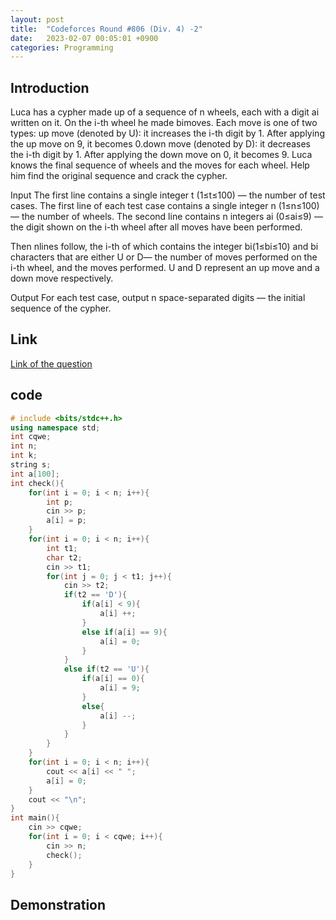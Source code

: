 ```yaml
---
layout: post
title:  "Codeforces Round #806 (Div. 4) -2"
date:   2023-02-07 00:05:01 +0900
categories: Programming
---
```


## Introduction

Luca has a cypher made up of a sequence of n wheels, each with a digit ai written on it. On the i-th wheel
he made bimoves. Each move is one of two types:
up move (denoted by U): it increases the i-th digit by 1. After applying the up move on 9, it becomes 0.down move (denoted by D): it decreases the i-th digit by 1. After applying the down move on 0, it becomes 9. Luca knows the final sequence of wheels and the moves for each wheel. Help him find the original sequence and crack the cypher.

Input
The first line contains a single integer t
 (1≤t≤100) — the number of test cases.
The first line of each test case contains a single integer n
 (1≤n≤100) — the number of wheels.
The second line contains n
 integers ai
 (0≤ai≤9) — the digit shown on the i-th wheel after all moves have been performed.

Then nlines follow, the i-th of which contains the integer bi(1≤bi≤10) and bi characters that are either U or D— the number of moves performed on the i-th wheel, and the moves performed. U and D represent an up move and a down move respectively.

Output
For each test case, output n space-separated digits  — the initial sequence of the cypher.

## Link

[Link of the question](https://codeforces.com/contest/1703/problem/C)

## code

``` c++
# include <bits/stdc++.h>
using namespace std;
int cqwe;
int n;
int k;
string s;
int a[100];
int check(){
    for(int i = 0; i < n; i++){
        int p;
        cin >> p;
        a[i] = p;
    }
    for(int i = 0; i < n; i++){
        int t1;
        char t2;
        cin >> t1;
        for(int j = 0; j < t1; j++){
            cin >> t2;
            if(t2 == 'D'){
                if(a[i] < 9){
                    a[i] ++;
                }
                else if(a[i] == 9){
                    a[i] = 0;
                }
            }
            else if(t2 == 'U'){
                if(a[i] == 0){
                    a[i] = 9;
                }
                else{
                    a[i] --;
                }
            }
        }
    }
    for(int i = 0; i < n; i++){
        cout << a[i] << " ";
        a[i] = 0;
    }
    cout << "\n";
}
int main(){
    cin >> cqwe;
    for(int i = 0; i < cqwe; i++){
        cin >> n;
        check();
    }
}
```

## Demonstration
